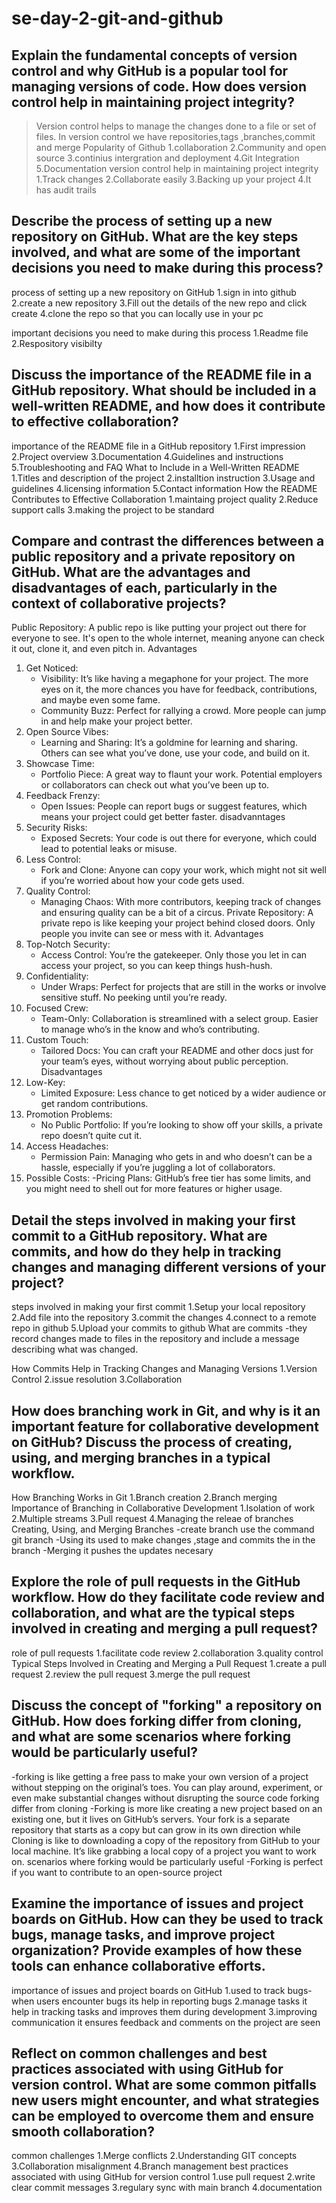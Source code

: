 # se-day-2-git-and-github
## Explain the fundamental concepts of version control and why GitHub is a popular tool for managing versions of code. How does version control help in maintaining project integrity?
> Version control helps to manage the changes done to a file or set of files. In version control we have repositories,tags ,branches,commit and merge
Popularity of Github
1.collaboration
2.Community and open source
3.continius intergration and deployment
4.Git Integration
5.Documentation
version control help in maintaining project integrity
1.Track changes
2.Collaborate easily
3.Backing up your project
4.It has audit trails
## Describe the process of setting up a new repository on GitHub. What are the key steps involved, and what are some of the important decisions you need to make during this process?
process of setting up a new repository on GitHub
1.sign in into github
2.create a new repository
3.Fill out the details of the new repo and click create
4.clone the repo so that you can locally use in your pc

important decisions you need to make during this process
1.Readme file
2.Respository visibilty
## Discuss the importance of the README file in a GitHub repository. What should be included in a well-written README, and how does it contribute to effective collaboration?
importance of the README file in a GitHub repository
1.First impression
2.Project overview
3.Documentation
4.Guidelines and instructions
5.Troubleshooting and FAQ
What to Include in a Well-Written README
1.Titles and description of the project
2.installtion instruction 
3.Usage and guidelines
4.licensing information
5.Contact information
How the README Contributes to Effective Collaboration
1.maintaing project quality
2.Reduce support calls
3.making the project to be standard
## Compare and contrast the differences between a public repository and a private repository on GitHub. What are the advantages and disadvantages of each, particularly in the context of collaborative projects?
Public Repository: A public repo is like putting your project out there for everyone to see. It's open to the whole internet, meaning anyone can check it out, clone it, and even pitch in.
Advantages
1. Get Noticed:
   - Visibility: It’s like having a megaphone for your project. The more eyes on it, the more chances you have for feedback, contributions, and maybe even some fame.
   - Community Buzz: Perfect for rallying a crowd. More people can jump in and help make your project better.
2. Open Source Vibes:
   - Learning and Sharing: It’s a goldmine for learning and sharing. Others can see what you’ve done, use your code, and build on it.
3. Showcase Time:
   - Portfolio Piece: A great way to flaunt your work. Potential employers or collaborators can check out what you’ve been up to.
4. Feedback Frenzy:
   - Open Issues: People can report bugs or suggest features, which means your project could get better faster.
disadvanntages
1. Security Risks:
   - Exposed Secrets: Your code is out there for everyone, which could lead to potential leaks or misuse.
2. Less Control:
   - Fork and Clone: Anyone can copy your work, which might not sit well if you’re worried about how your code gets used.
3. Quality Control:
   - Managing Chaos: With more contributors, keeping track of changes and ensuring quality can be a bit of a circus.
Private Repository: A private repo is like keeping your project behind closed doors. Only people you invite can see or mess with it.
Advantages
1. Top-Notch Security:
   - Access Control: You’re the gatekeeper. Only those you let in can access your project, so you can keep things hush-hush.
2. Confidentiality:
   - Under Wraps: Perfect for projects that are still in the works or involve sensitive stuff. No peeking until you’re ready.
3. Focused Crew:
   - Team-Only: Collaboration is streamlined with a select group. Easier to manage who’s in the know and who’s contributing.
4. Custom Touch:
   - Tailored Docs: You can craft your README and other docs just for your team’s eyes, without worrying about public perception.
Disadvantages
1. Low-Key:
   - Limited Exposure: Less chance to get noticed by a wider audience or get random contributions.
2. Promotion Problems:
   - No Public Portfolio: If you’re looking to show off your skills, a private repo doesn’t quite cut it.
3. Access Headaches:
   - Permission Pain: Managing who gets in and who doesn’t can be a hassle, especially if you’re juggling a lot of collaborators.
4. Possible Costs:
   -Pricing Plans: GitHub’s free tier has some limits, and you might need to shell out for more features or higher usage.

## Detail the steps involved in making your first commit to a GitHub repository. What are commits, and how do they help in tracking changes and managing different versions of your project?
steps involved in making your first commit
1.Setup your local repository
2.Add file into the repository
3.commit the changes
4.connect to a remote repo in github
5.Upload your commits to github
What are commits -they record changes made to files in the repository and include a message describing what was changed.

How Commits Help in Tracking Changes and Managing Versions
1.Version Control
2.issue resolution
3.Collaboration

## How does branching work in Git, and why is it an important feature for collaborative development on GitHub? Discuss the process of creating, using, and merging branches in a typical workflow.
How Branching Works in Git
1.Branch creation
2.Branch merging
Importance of Branching in Collaborative Development
1.Isolation of work
2.Multiple streams
3.Pull request
4.Managing the releae of branches
Creating, Using, and Merging Branches
-create branch use the command git branch 
-Using its used to make changes ,stage and commits the in the branch
-Merging it pushes the updates necesary

## Explore the role of pull requests in the GitHub workflow. How do they facilitate code review and collaboration, and what are the typical steps involved in creating and merging a pull request?
role of pull requests
1.facilitate code review
2.collaboration
3.quality control
Typical Steps Involved in Creating and Merging a Pull Request
1.create a pull request
2.review the pull request
3.merge the pull request

## Discuss the concept of "forking" a repository on GitHub. How does forking differ from cloning, and what are some scenarios where forking would be particularly useful?
-forking is like getting a free pass to make your own version of a project without stepping on the original’s toes. You can play around, experiment, or even make substantial changes without disrupting the source code
forking differ from cloning
-Forking is more like creating a new project based on an existing one, but it lives on GitHub’s servers. Your fork is a separate repository that starts as a copy but can grow in its own direction while Cloning is like to downloading a copy of the repository from GitHub to your local machine. It’s like grabbing a local copy of a project you want to work on.
scenarios where forking would be particularly useful
-Forking is perfect if you want to contribute to an open-source project 
## Examine the importance of issues and project boards on GitHub. How can they be used to track bugs, manage tasks, and improve project organization? Provide examples of how these tools can enhance collaborative efforts.
importance of issues and project boards on GitHub
1.used to track bugs-when users encounter bugs its help in reporting bugs
2.manage tasks it help in tracking tasks and improves them during development
3.improving communication it ensures feedback and comments on the project are seen 

## Reflect on common challenges and best practices associated with using GitHub for version control. What are some common pitfalls new users might encounter, and what strategies can be employed to overcome them and ensure smooth collaboration?
common challenges
1.Merge conflicts
2.Understanding GIT concepts
3.Collaboration misalignment
4.Branch management
best practices associated with using GitHub for version control
1.use pull request
2.write clear commit messages
3.regulary sync with main branch
4.documentation
